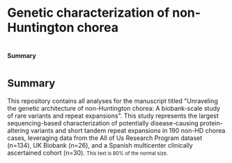 # Genetic characterization of non-Huntington chorea

# <span style="font-size:50%">Summary</span>
# <small>Summary</small>

This repository contains all analyses for the manuscript titled "Unraveling the genetic architecture of non-Huntington chorea: A biobank-scale study of rare variants and repeat expansions". This study represents the largest sequencing-based characterization of potentially disease-causing protein-altering variants and short tandem repeat expansions in 190  non-HD chorea cases, leveraging data from the All of Us Research Program dataset (n=134), UK Biobank (n=26), and a Spanish multicenter clinically ascertained cohort (n=30). 
<span style="font-size:80%">This text is 80% of the normal size.</span>
